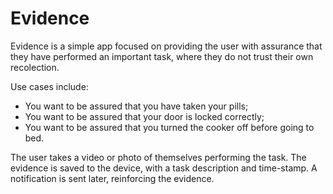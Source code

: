 Evidence
========

Evidence is a simple app focused on providing the user with assurance that they have performed an important task, where they do not trust their own recolection. 

Use cases include: 

* You want to be assured that you have taken your pills; 
* You want to be assured that your door is locked correctly; 
* You want to be assured that you turned the cooker off before going to bed. 

The user takes a video or photo of themselves performing the task. The evidence is saved to the device, with a task description and time-stamp. A notification is sent later, reinforcing the evidence.
